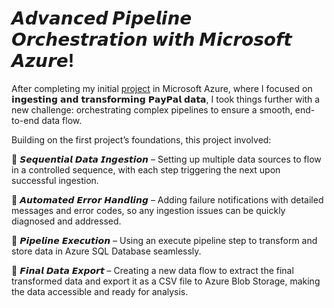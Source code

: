 # 𝘼𝙙𝙫𝙖𝙣𝙘𝙚𝙙 𝙋𝙞𝙥𝙚𝙡𝙞𝙣𝙚 𝙊𝙧𝙘𝙝𝙚𝙨𝙩𝙧𝙖𝙩𝙞𝙤𝙣 𝙬𝙞𝙩𝙝 𝙈𝙞𝙘𝙧𝙤𝙨𝙤𝙛𝙩 𝘼𝙯𝙪𝙧𝙚! 

After completing my initial [project](https://github.com/durgaprasadkoppala/Azure_Cloud) in Microsoft Azure, where I focused on 𝗶𝗻𝗴𝗲𝘀𝘁𝗶𝗻𝗴 𝗮𝗻𝗱 𝘁𝗿𝗮𝗻𝘀𝗳𝗼𝗿𝗺𝗶𝗻𝗴 𝗣𝗮𝘆𝗣𝗮𝗹 𝗱𝗮𝘁𝗮, I took things further with a new challenge: orchestrating complex pipelines to ensure a smooth, end-to-end data flow.

Building on the first project’s foundations, this project involved:

🔹 𝙎𝙚𝙦𝙪𝙚𝙣𝙩𝙞𝙖𝙡 𝘿𝙖𝙩𝙖 𝙄𝙣𝙜𝙚𝙨𝙩𝙞𝙤𝙣 – Setting up multiple data sources to flow in a controlled sequence, with each step triggering the next upon successful ingestion.

🔹 𝘼𝙪𝙩𝙤𝙢𝙖𝙩𝙚𝙙 𝙀𝙧𝙧𝙤𝙧 𝙃𝙖𝙣𝙙𝙡𝙞𝙣𝙜 – Adding failure notifications with detailed messages and error codes, so any ingestion issues can be quickly diagnosed and addressed.

🔹 𝙋𝙞𝙥𝙚𝙡𝙞𝙣𝙚 𝙀𝙭𝙚𝙘𝙪𝙩𝙞𝙤𝙣 – Using an execute pipeline step to transform and store data in Azure SQL Database seamlessly.

🔹 𝙁𝙞𝙣𝙖𝙡 𝘿𝙖𝙩𝙖 𝙀𝙭𝙥𝙤𝙧𝙩 – Creating a new data flow to extract the final transformed data and export it as a CSV file to Azure Blob Storage, making the data accessible and ready for analysis.
